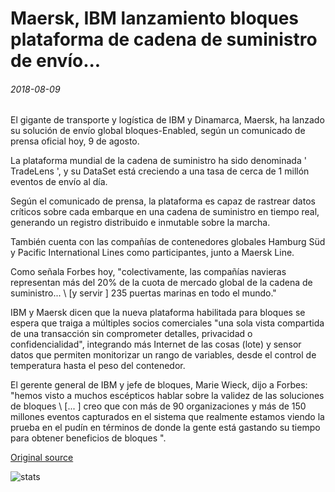 # Maersk, IBM lanzamiento bloques plataforma de cadena de suministro de envío...

###### 2018-08-09

El gigante de transporte y logística de IBM y Dinamarca, Maersk, ha lanzado su solución de envío global bloques-Enabled, según un comunicado de prensa oficial hoy, 9 de agosto.

La plataforma mundial de la cadena de suministro ha sido denominada ' TradeLens ', y su DataSet está creciendo a una tasa de cerca de 1 millón eventos de envío al día.

Según el comunicado de prensa, la plataforma es capaz de rastrear datos críticos sobre cada embarque en una cadena de suministro en tiempo real, generando un registro distribuido e inmutable sobre la marcha.

También cuenta con las compañías de contenedores globales Hamburg Süd y Pacific International Lines como participantes, junto a Maersk Line.

Como señala Forbes hoy, "colectivamente, las compañías navieras representan más del 20% de la cuota de mercado global de la cadena de suministro... \ [y servir \] 235 puertas marinas en todo el mundo."

IBM y Maersk dicen que la nueva plataforma habilitada para bloques se espera que traiga a múltiples socios comerciales "una sola vista compartida de una transacción sin comprometer detalles, privacidad o confidencialidad", integrando más Internet de las cosas (lote) y sensor datos que permiten monitorizar un rango de variables, desde el control de temperatura hasta el peso del contenedor.

El gerente general de IBM y jefe de bloques, Marie Wieck, dijo a Forbes: "hemos visto a muchos escépticos hablar sobre la validez de las soluciones de bloques \ [... \] creo que con más de 90 organizaciones y más de 150 millones eventos capturados en el sistema que realmente estamos viendo la prueba en el pudín en términos de donde la gente está gastando su tiempo para obtener beneficios de bloques ".

[Original source](https://cointelegraph.com/news/maersk-ibm-launch-blockchain-shipping-supply-chain-platform)

![stats](https://c.statcounter.com/11760860/0/a89fa40b/1/ "stats")